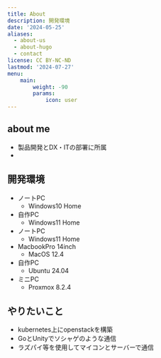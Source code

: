 ```yaml
---
title: About
description: 開発環境
date: '2024-05-25'
aliases:
  - about-us
  - about-hugo
  - contact
license: CC BY-NC-ND
lastmod: '2024-07-27'
menu:
    main: 
        weight: -90
        params:
            icon: user
---
```


## about me
- 製品開発とDX・ITの部署に所属
- 

## 開発環境
- ノートPC
  - Windows10 Home
- 自作PC
  - Windows11 Home
- ノートPC
  - Windows11 Home
- MacbookPro 14inch
  - MacOS 12.4
- 自作PC
  - Ubuntu 24.04
- ミニPC
  - Proxmox 8.2.4

## やりたいこと
- kubernetes上にopenstackを構築
- GoとUnityでソシャゲのような通信
- ラズパイ等を使用してマイコンとサーバーで通信
